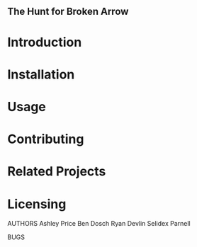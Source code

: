 ## The Hunt for Broken Arrow

# Introduction

# Installation

# Usage

# Contributing

# Related Projects

# Licensing

AUTHORS
  Ashley Price
  Ben Dosch
  Ryan Devlin
  Selidex Parnell

BUGS
